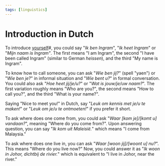```yaml
---
tags: [linguistics]
---
```


# Introduction in Dutch

To introduce [yourself](202205102304.md)#, you could say "*Ik ben Ingram*", "*Ik
heet Ingram*" or "*Mijn naam is Ingram"*. The first means "I am Ingram", the
second "I have been called Ingram" (similar to German *heissen*), and the third
"My name is Ingram".

To know how to call someone, you can ask "*Wie ben jij?*" (spell "yaen") or
"*Wie ben je?*" in informal situation and "*Wie bent u?*" in formal
conversation. You could also ask "*Hoe heet jij/je/u?*" or "*Wat is jouw/je/uw
naam?*". The first variation roughly means "Who are you?", the second means "How
to call you?", and the third "What is your name?".

Saying "Nice to meet you!" in Dutch, say "*Leuk om kennis met je/u te maken!*"
or "*Leuk om je/u te ontmoeten!*" if you prefer it short.

To ask where does one come from, you could ask "*Waar [kom je]/[komt u]
vandaan?*", meaning "Where do you come from?". Upon answering question, you can
say "*Ik kom uit Maleisië.*" which means "I come from Malaysia."

To ask where does one live in, you can ask "*Waar [woon jij]/[woont u] nu?*".
This means "Where do you live now?" Now, you could answer it as "*Ik woon in
Johor, dichtbij de rivier.*" which is equivalent to "I live in Johor, near the
river."
